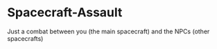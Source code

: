 # Spacecraft-Assault
Just a combat between you (the main spacecraft) and the NPCs (other spacecrafts)
